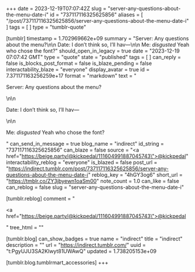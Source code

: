 +++
date = 2023-12-19T07:07:42Z
slug = "server-any-questions-about-the-menu-date-i"
id = "737117116325625856"
aliases = [ "/post/737117116325625856/server-any-questions-about-the-menu-date-i" ]
tags = [ ]
type = "tumblr-quote"

[tumblr]
timestamp = 1.702969662e+09
summary = "Server: Any questions about the menu?\n\n Date: I don’t think so, I’ll hav—\n\n Me: *disgusted* Yeah who chose the font?"
should_open_in_legacy = true
date = "2023-12-19 07:07:42 GMT"
type = "quote"
state = "published"
tags = [ ]
can_reply = false
is_blocks_post_format = false
is_blaze_pending = false
interactability_blaze = "everyone"
display_avatar = true
id = 7.371171163256259e+17
format = "markdown"
text = "<p>Server: Any questions about the menu?</p>\n\n<p>Date: I don’t think so, I’ll hav—</p>\n\n<p>Me: *disgusted* Yeah who chose the font?</p>"
can_send_in_message = true
blog_name = "indirect"
id_string = "737117116325625856"
can_blaze = false
source = "<a href=\"https://beige.party/@kickpedal/111604991887045743\">@kickpedal</a>"
interactability_reblog = "everyone"
is_blazed = false
post_url = "https://indirect.tumblr.com/post/737117116325625856/server-any-questions-about-the-menu-date-i"
reblog_key = "4hGY3og6"
short_url = "https://tmblr.co/ZY3jbyewn1oaSm00"
note_count = 1.0
can_like = false
can_reblog = false
slug = "server-any-questions-about-the-menu-date-i"

[tumblr.reblog]
comment = "<p><a href=\"https://beige.party/@kickpedal/111604991887045743\">@kickpedal</a></p>"
tree_html = ""

[tumblr.blog]
can_show_badges = true
name = "indirect"
title = "indirect"
description = ""
url = "https://indirect.tumblr.com/"
uuid = "t:PgyUJU3SA2Klwyt81UWAwQ"
updated = 1.738205153e+09

[tumblr.blog.tumblrmart_accessories]
+++
